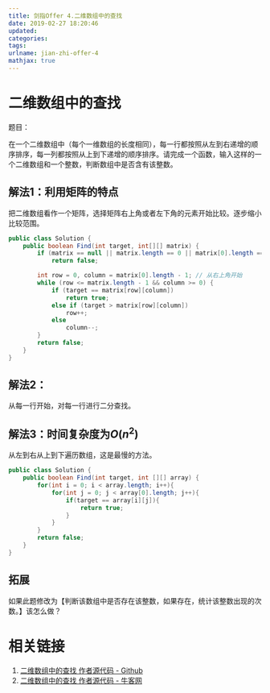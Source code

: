 ```yaml
---
title: 剑指Offer 4.二维数组中的查找
date: 2019-02-27 18:20:46
updated:
categories:
tags:
urlname: jian-zhi-offer-4
mathjax: true
---
```


# 二维数组中的查找

题目：

在一个二维数组中（每个一维数组的长度相同），每一行都按照从左到右递增的顺序排序，每一列都按照从上到下递增的顺序排序。请完成一个函数，输入这样的一个二维数组和一个整数，判断数组中是否含有该整数。

<!-- more -->

## 解法1：利用矩阵的特点

把二维数组看作一个矩阵，选择矩阵右上角或者左下角的元素开始比较。逐步缩小比较范围。

```java
public class Solution {
    public boolean Find(int target, int[][] matrix) {
        if (matrix == null || matrix.length == 0 || matrix[0].length == 0)
            return false;

        int row = 0, column = matrix[0].length - 1; // 从右上角开始
        while (row <= matrix.length - 1 && column >= 0) {
            if (target == matrix[row][column])
                return true;
            else if (target > matrix[row][column])
                row++;
            else
                column--;
        }
        return false;
    }
}
```



## 解法2：

从每一行开始，对每一行进行二分查找。



## 解法3：时间复杂度为$O(n^2)$

从左到右从上到下遍历数组，这是最慢的方法。

```java
public class Solution {
    public boolean Find(int target, int [][] array) {
        for(int i = 0; i < array.length; i++){
            for(int j = 0; j < array[0].length; j++){
                if(target == array[i][j]){
                    return true;
                }
            }
        }
        return false;
    }
}
```





## 拓展

如果此题修改为【判断该数组中是否存在该整数，如果存在，统计该整数出现的次数。】该怎么做？



# 相关链接

1. [二维数组中的查找 作者源代码 - Github](https://github.com/zhedahht/CodingInterviewChinese2/blob/master/04_FindInPartiallySortedMatrix/FindInPartiallySortedMatrix.cpp)
2. [二维数组中的查找 作者源代码 - 牛客网](https://www.nowcoder.com/practice/abc3fe2ce8e146608e868a70efebf62e)

